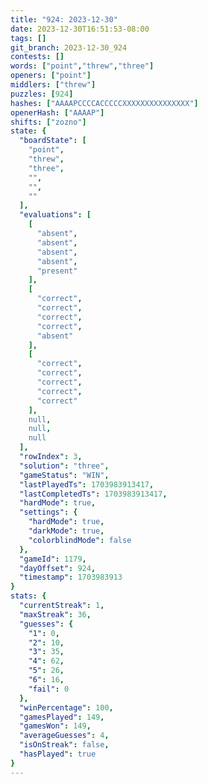 ```yaml
---
title: "924: 2023-12-30"
date: 2023-12-30T16:51:53-08:00
tags: []
git_branch: 2023-12-30_924
contests: []
words: ["point","threw","three"]
openers: ["point"]
middlers: ["threw"]
puzzles: [924]
hashes: ["AAAAPCCCCACCCCCXXXXXXXXXXXXXXX"]
openerHash: ["AAAAP"]
shifts: ["zozno"]
state: {
  "boardState": [
    "point",
    "threw",
    "three",
    "",
    "",
    ""
  ],
  "evaluations": [
    [
      "absent",
      "absent",
      "absent",
      "absent",
      "present"
    ],
    [
      "correct",
      "correct",
      "correct",
      "correct",
      "absent"
    ],
    [
      "correct",
      "correct",
      "correct",
      "correct",
      "correct"
    ],
    null,
    null,
    null
  ],
  "rowIndex": 3,
  "solution": "three",
  "gameStatus": "WIN",
  "lastPlayedTs": 1703983913417,
  "lastCompletedTs": 1703983913417,
  "hardMode": true,
  "settings": {
    "hardMode": true,
    "darkMode": true,
    "colorblindMode": false
  },
  "gameId": 1179,
  "dayOffset": 924,
  "timestamp": 1703983913
}
stats: {
  "currentStreak": 1,
  "maxStreak": 36,
  "guesses": {
    "1": 0,
    "2": 10,
    "3": 35,
    "4": 62,
    "5": 26,
    "6": 16,
    "fail": 0
  },
  "winPercentage": 100,
  "gamesPlayed": 149,
  "gamesWon": 149,
  "averageGuesses": 4,
  "isOnStreak": false,
  "hasPlayed": true
}
---
```

<!-- more -->
